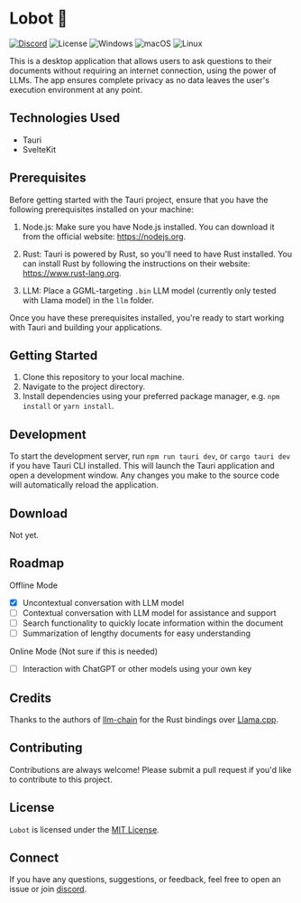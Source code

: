 # Lobot 🤖

[![Discord](https://img.shields.io/badge/Discord-%235865F2.svg?style=for-the-badge&logo=discord&logoColor=white)](https://discord.gg/Ryc9Cbws)
![License](https://img.shields.io/github/license/sobelio/llm-chain?style=for-the-badge)
![Windows](https://img.shields.io/badge/Windows-0078D6?style=for-the-badge&logo=windows&logoColor=white)
![macOS](https://img.shields.io/badge/mac%20os-000000?style=for-the-badge&logo=macos&logoColor=F0F0F0)
![Linux](https://img.shields.io/badge/Linux-FCC624?style=for-the-badge&logo=linux&logoColor=black)

This is a desktop application that allows users to ask questions to their documents without requiring an internet connection, using the power of LLMs. The app ensures complete privacy as no data leaves the user's execution environment at any point.

## Technologies Used

- Tauri
- SvelteKit
<!-- - Tailwind CSS -->

## Prerequisites

Before getting started with the Tauri project, ensure that you have the following prerequisites installed on your machine:

1. Node.js: Make sure you have Node.js installed. You can download it from the official website: https://nodejs.org.

2. Rust: Tauri is powered by Rust, so you'll need to have Rust installed. You can install Rust by following the instructions on their website: https://www.rust-lang.org.

3. LLM: Place a GGML-targeting `.bin` LLM model (currently only tested with Llama model) in the `llm` folder.

Once you have these prerequisites installed, you're ready to start working with Tauri and building your applications.

## Getting Started

1. Clone this repository to your local machine.
2. Navigate to the project directory.
3. Install dependencies using your preferred package manager, e.g. `npm install` or `yarn install`.

## Development

To start the development server, run `npm run tauri dev`, or `cargo tauri dev` if you have Tauri CLI installed. This will launch the Tauri application and open a development window. Any changes you make to the source code will automatically reload the application.

## Download

Not yet.

## Roadmap

Offline Mode

- [x] Uncontextual conversation with LLM model
- [ ] Contextual conversation with LLM model for assistance and support
- [ ] Search functionality to quickly locate information within the document
- [ ] Summarization of lengthy documents for easy understanding

Online Mode (Not sure if this is needed)

- [ ] Interaction with ChatGPT or other models using your own key

## Credits

Thanks to the authors of [llm-chain](https://github.com/sobelio/llm-chain) for the Rust bindings over [Llama.cpp](https://github.com/ggerganov/llama.cpp).

## Contributing

Contributions are always welcome! Please submit a pull request if you'd like to contribute to this project.

## License

`Lobot` is licensed under the [MIT License](LICENSE.md).

## Connect

If you have any questions, suggestions, or feedback, feel free to open an issue or join [discord](https://discord.gg/Ryc9Cbws).
